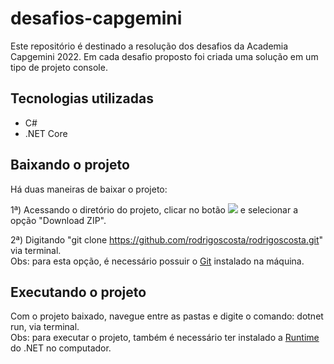 # desafios-capgemini
Este repositório é destinado a resolução dos desafios da Academia Capgemini 2022. Em cada desafio proposto foi criada uma solução em um tipo de projeto console.

## Tecnologias utilizadas
- C#
- .NET Core

## Baixando o projeto
Há duas maneiras de baixar o projeto:

1ª) Acessando o diretório do projeto, clicar no botão <img src="https://img.shields.io/badge/Code-3DDC84?style=for-the-badge&d&logoColor=white"/> e selecionar a opção "Download ZIP".

2ª) Digitando "git clone https://github.com/rodrigoscosta/rodrigoscosta.git" via terminal.<br>
Obs: para esta opção, é necessário possuir o <a href="https://git-scm.com/">Git</a> instalado na máquina.

## Executando o projeto
Com o projeto baixado, navegue entre as pastas e digite o comando: dotnet run, via terminal. <br>
Obs: para executar o projeto, também é necessário ter instalado a <a href="https://dotnet.microsoft.com/en-us/download">Runtime</a> do .NET no computador.
